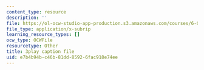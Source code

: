 ```yaml
---
content_type: resource
description: ''
file: https://ol-ocw-studio-app-production.s3.amazonaws.com/courses/6-0001-introduction-to-computer-science-and-programming-in-python-fall-2016/e7b4b94bc46b81dd85926fac918e74ee_qq7I2MQNrtU.srt
file_type: application/x-subrip
learning_resource_types: []
ocw_type: OCWFile
resourcetype: Other
title: 3play caption file
uid: e7b4b94b-c46b-81dd-8592-6fac918e74ee
---
```

